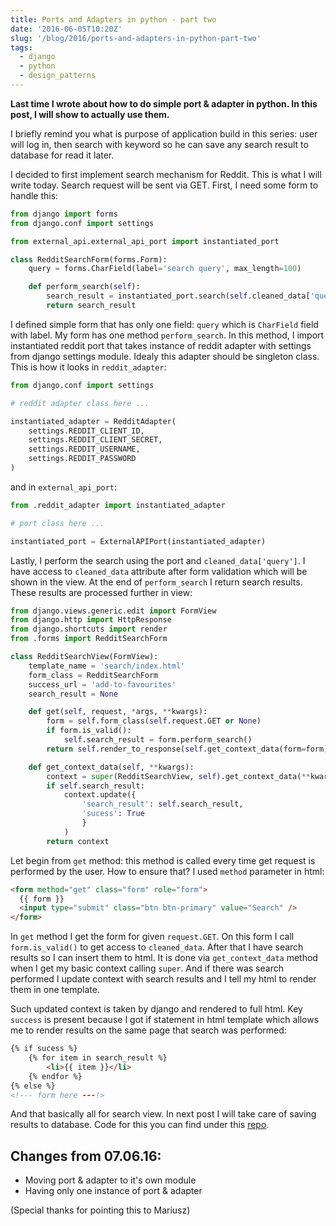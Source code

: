 ```yaml
---
title: Ports and Adapters in python - part two
date: '2016-06-05T10:20Z'
slug: '/blog/2016/ports-and-adapters-in-python-part-two'
tags:
  - django
  - python
  - design_patterns
---
```


**Last time I wrote about how to do simple port & adapter in python. In
this post, I will show to actually use them.**

I briefly remind you what is purpose of application build in this
series: user will log in, then search with keyword so he can save any
search result to database for read it later.

I decided to first implement search mechanism for Reddit. This is what I
will write today. Search request will be sent via GET. First, I need
some form to handle this:

```python
from django import forms
from django.conf import settings

from external_api.external_api_port import instantiated_port

class RedditSearchForm(forms.Form):
    query = forms.CharField(label='search query', max_length=100)

    def perform_search(self):
        search_result = instantiated_port.search(self.cleaned_data['query'])
        return search_result
```

I defined simple form that has only one field: `query` which is
`CharField` field with label. My form has one method `perform_search`.
In this method, I import instantiated reddit port that takes instance of
reddit adapter with settings from django settings module. Idealy this
adapter should be singleton class. This is how it looks in
`reddit_adapter`:

```python
from django.conf import settings

# reddit adapter class here ...

instantiated_adapter = RedditAdapter(
    settings.REDDIT_CLIENT_ID,
    settings.REDDIT_CLIENT_SECRET,
    settings.REDDIT_USERNAME,
    settings.REDDIT_PASSWORD
)
```

and in `external_api_port`:

```python
from .reddit_adapter import instantiated_adapter

# port class here ...

instantiated_port = ExternalAPIPort(instantiated_adapter)
```

Lastly, I perform the search using the port and `cleaned_data['query']`.
I have access to `cleaned_data` attribute after form validation which
will be shown in the view. At the end of `perform_search` I return
search results. These results are processed further in view:

```python
from django.views.generic.edit import FormView
from django.http import HttpResponse
from django.shortcuts import render
from .forms import RedditSearchForm

class RedditSearchView(FormView):
    template_name = 'search/index.html'
    form_class = RedditSearchForm
    success_url = 'add-to-favourites'
    search_result = None

    def get(self, request, *args, **kwargs):
        form = self.form_class(self.request.GET or None)
        if form.is_valid():
            self.search_result = form.perform_search()
        return self.render_to_response(self.get_context_data(form=form))

    def get_context_data(self, **kwargs):
        context = super(RedditSearchView, self).get_context_data(**kwargs)
        if self.search_result:
            context.update({
                'search_result': self.search_result,
                'sucess': True
                }
            )
        return context
```

Let begin from `get` method: this method is called every time get
request is performed by the user. How to ensure that? I used `method`
parameter in html:

```html
<form method="get" class="form" role="form">
  {{ form }}
  <input type="submit" class="btn btn-primary" value="Search" />
</form>
```

In `get` method I get the form for given `request.GET`. On this form I
call `form.is_valid()` to get access to `cleaned_data`. After that I
have search results so I can insert them to html. It is done via
`get_context_data` method when I get my basic context calling `super`.
And if there was search performed I update context with search results
and I tell my html to render them in one template.

Such updated context is taken by django and rendered to full html. Key
`success` is present because I got if statement in html template which
allows me to render results on the same page that search was performed:

```html
{% if sucess %}
    {% for item in search_result %}
        <li>{{ item }}</li>
    {% endfor %}
{% else %}
<!--- form here ---!>
```

And that basically all for search view. In next post I will take care of
saving results to database. Code for this you can find under this
[repo](https://github.com/krzysztofzuraw/reddit-stars).

## Changes from 07.06.16:

- Moving port & adapter to it's own module
- Having only one instance of port & adapter

(Special thanks for pointing this to Mariusz)
